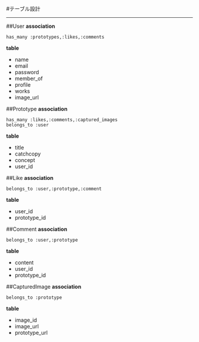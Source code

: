 #テーブル設計
***

##User
**association**
~~~
has_many :prototypes,:likes,:comments
~~~
**table**
- name
- email
- password
- member_of
- profile
- works
- image_url

##Prototype
**association**
~~~
has_many :likes,:comments,:captured_images
belongs_to :user
~~~
**table**
- title
- catchcopy
- concept
- user_id


##Like
**association**
~~~
belongs_to :user,:prototype,:comment
~~~
**table**
- user_id
- prototype_id

##Comment
**association**
~~~
belongs_to :user,:prototype
~~~
**table**
- content
- user_id
- prototype_id

##CapturedImage
**association**
~~~
belongs_to :prototype
~~~
**table**
- image_id
- image_url
- prototype_url
